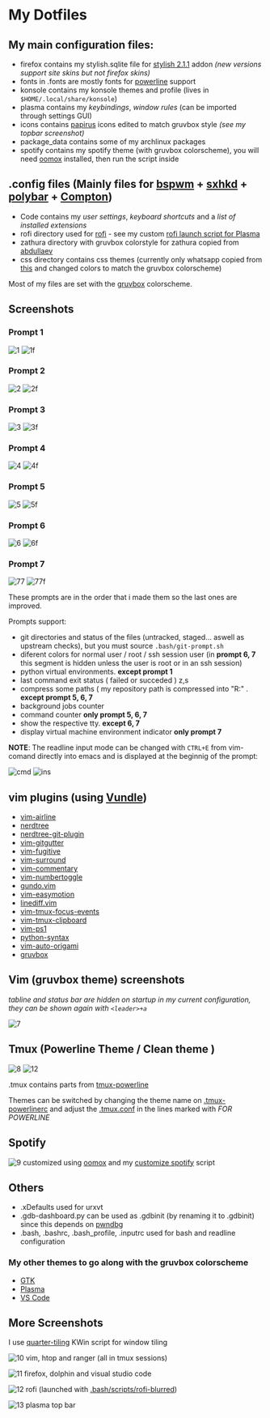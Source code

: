 # My Dotfiles

## My main configuration files:

- firefox contains my stylish.sqlite file for [stylish 2.1.1](https://addons.mozilla.org/en-US/firefox/addon/stylish/versions/?page=1#version-2.1.1) addon _(new versions support site skins but not firefox skins)_
- fonts in .fonts are mostly fonts for [powerline](https://github.com/powerline/fonts) support
- konsole contains my konsole themes and profile (lives in `$HOME/.local/share/konsole`)
- plasma contains my _keybindings_, _window rules_ (can be imported through settings GUI)
- icons contains [papirus](https://github.com/PapirusDevelopmentTeam/papirus-icon-theme) icons edited to match gruvbox style _(see my topbar screenshot)_
- package_data contains some of my archlinux packages
- spotify contains my spotify theme (with gruvbox colorscheme), you will need [oomox](https://github.com/actionless/oomox) installed, then run the script inside

## .config files (Mainly files for [bspwm](https://github.com/baskerville/bspwm) + [sxhkd](https://github.com/baskerville/sxhkd) + [polybar](https://github.com/jaagr/polybar) + [Compton](https://github.com/chjj/compton))
- Code contains my _user settings_, _keyboard shortcuts_ and a _list of installed extensions_
- rofi directory used for [rofi](https://github.com/DaveDavenport/rofi) - see my custom [rofi launch script for Plasma](.bash/scripts/rofi-blurred)
- zathura directory with gruvbox colorstyle for zathura copied from [abdullaev](https://github.com/abdullaev/dotfiles/blob/master/.config/zathura/zathurarc)
- css directory contains css themes (currently only whatsapp copied from [this](https://userstyles.org/styles/142096/dark-whatsapp-theme-by-mew) and changed colors to match the gruvbox colorscheme)

Most of my files are set with the [gruvbox](https://github.com/morhetz/gruvbox) colorscheme.

## Screenshots

### Prompt 1

![1](screenshots/1_normal.png)
![1f](screenshots/1_full.png)

### Prompt 2

![2](screenshots/2_normal.png)
![2f](screenshots/2_full.png)

### Prompt 3

![3](screenshots/3_normal.png)
![3f](screenshots/3_full.png)

### Prompt 4

![4](screenshots/4_normal.png)
![4f](screenshots/4_full.png)

### Prompt 5

![5](screenshots/5_normal.png)
![5f](screenshots/5_full.png)

### Prompt 6

![6](screenshots/6_normal.png)
![6f](screenshots/6_full.png)

### Prompt 7

![77](screenshots/7_normal.png)
![77f](screenshots/7_full.png)

These prompts are in the order that i made them so the last ones are improved.

Prompts support:

- git directories and status of the files (untracked, staged... aswell as upstream checks), but you must source `.bash/git-prompt.sh`
- diferent colors for normal user / root / ssh session user (in **prompt 6, 7** this segment is hidden unless the user is root or in an ssh session)
- python virtual environments. **except prompt 1**
- last command exit status ( failed or succeded )
z,s
- compress some paths ( my repository path is compressed into "R:" . **except prompt 5, 6, 7**
- background jobs counter
- command counter **only prompt 5, 6, 7**
- show the respective tty. **except 6, 7**
- display virtual machine environment indicator **only prompt 7**

**NOTE**: The readline input mode can be changed with `CTRL+E` from vim-comand directly into emacs and is displayed at the beginnig of the prompt:

![cmd](screenshots/input_mode1.png) ![ins](screenshots/input_mode2.png)

## vim plugins (using [Vundle](https://github.com/VundleVim/Vundle.vim))

 - [vim-airline](https://github.com/vim-airline/vim-airline)
 - [nerdtree](https://github.com/scrooloose/nerdtree)
 - [nerdtree-git-plugin](https://github.com/Xuyuanp/nerdtree-git-plugin)
 - [vim-gitgutter](https://github.com/airblade/vim-gitgutter)
 - [vim-fugitive](https://github.com/tpope/vim-fugitive)
 - [vim-surround](https://github.com/tpope/vim-surround)
 - [vim-commentary](https://github.com/tpope/vim-commentary)
 - [vim-numbertoggle](https://github.com/jeffkreeftmeijer/vim-numbertoggle)
 - [gundo.vim](https://github.com/sjl/gundo.vim)
 - [vim-easymotion](https://github.com/easymotion/vim-easymotion)
 - [linediff.vim](https://github.com/AndrewRadev/linediff.vim)
 - [vim-tmux-focus-events](https://github.com/tmux-plugins/vim-tmux-focus-events)
 - [vim-tmux-clipboard](https://github.com/roxma/vim-tmux-clipboard)
 - [vim-ps1](https://github.com/PProvost/vim-ps1)
 - [python-syntax](https://github.com/vim-python/python-syntax)
 - [vim-auto-origami](https://github.com/benknoble/vim-auto-origami)
 - [gruvbox](https://github.com/morhetz/gruvbox)

## Vim (gruvbox theme) screenshots

_tabline and status bar are hidden on startup in my current configuration, they can be shown again with `<leader>+a`_

![7](screenshots/vim.png)

## Tmux (Powerline Theme / Clean theme )
![8](screenshots/tmux.png)
![12](screenshots/tmux2.png)

.tmux contains parts from [tmux-powerline](https://github.com/erikw/tmux-powerline)

Themes can be switched by changing the theme name on [.tmux-powerlinerc](.tmux-powerlinerc) and adjust the [.tmux.conf](.tmux.conf) in the lines marked with _FOR POWERLINE_

## Spotify
![9](screenshots/spotify.png)
customized using [oomox](https://github.com/actionless/oomox) and my [customize spotify](spotify/customize_spotify.sh) script

## Others
- .xDefaults used for urxvt
- .gdb-dashboard.py can be used as .gdbinit (by renaming it to .gdbinit) since this depends on [pwndbg](https://github.com/pwndbg/pwndbg)
- .bash, .bashrc, .bash_profile, .inputrc used for bash and readline configuration

### My other themes to go along with the gruvbox colorscheme
 - [GTK](https://github.com/3ximus/gruvbox-gtk)
 - [Plasma](https://github.com/3ximus/gruvbox-plasma)
 - [VS Code](https://github.com/jdinhlife/vscode-theme-gruvbox)


## More Screenshots

I use [quarter-tiling](https://github.com/Jazqa/kwin-quarter-tiling) KWin script for window tiling

![10](screenshots/complete1.png)
vim, htop and ranger (all in tmux sessions)

![11](screenshots/complete2.png)
firefox, dolphin and visual studio code

![12](screenshots/rofi.png)
rofi (launched with [.bash/scripts/rofi-blurred](.bash/scripts/rofi-blurred))

![13](screenshots/topbar.png)
plasma top bar

